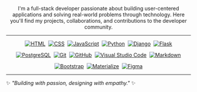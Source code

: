 <!-- About Section -->
<p align="center">
  I'm a full-stack developer passionate about building user-centered applications and solving real-world problems through technology. Here you'll find my projects, collaborations, and contributions to the developer community.
</p>

---


<!-- Technologies Section -->
<p align="center">
  <!-- HTML, CSS, JavaScript, Python, Django, Flask -->
  <a href="/" title="HTML5"><img src="https://img.shields.io/badge/HTML5-747372?style=for-the-badge&logo=HTML5&logoColor=FCFCFC" alt="HTML"></a>&nbsp;
  <a href="/" title="CSS3"><img src="https://img.shields.io/badge/CSS3-747372?style=for-the-badge&logo=CSS3&logoColor=FCFCFC" alt="CSS"></a>&nbsp;
  <a href="/" title="JavaScript"><img src="https://img.shields.io/badge/JavaScript-747372?style=for-the-badge&logo=JavaScript&logoColor=FCFCFC" alt="JavaScript"></a>&nbsp;
  <a href="/" title="Python"><img src="https://img.shields.io/badge/Python-747372?style=for-the-badge&logo=Python&logoColor=FCFCFC" alt="Python"></a>&nbsp;
  <a href="/" title="Django"><img src="https://img.shields.io/badge/Django-747372?style=for-the-badge&logo=Django&logoColor=FCFCFC" alt="Django"></a>&nbsp;
  <a href="/" title="Flask"><img src="https://img.shields.io/badge/Flask-747372?style=for-the-badge&logo=Flask&logoColor=FCFCFC" alt="Flask"></a>
</p>

<p align="center">
  <!-- PostgreSQL, Git, GitHub, VS Code, Markdown -->
  <a href="/" title="PostgreSQL"><img src="https://img.shields.io/badge/PostgreSQL-747372?style=for-the-badge&logo=PostgreSQL&logoColor=FCFCFC" alt="PostgreSQL"></a>&nbsp;
  <a href="/" title="Git"><img src="https://img.shields.io/badge/Git-747372?style=for-the-badge&logo=Git&logoColor=FCFCFC" alt="Git"></a>&nbsp;
  <a href="/" title="GitHub"><img src="https://img.shields.io/badge/GitHub-747372?style=for-the-badge&logo=GitHub&logoColor=FCFCFC" alt="GitHub"></a>&nbsp;
  <a href="/" title="VS Code"><img src="https://img.shields.io/badge/Visual_Studio_Code-747372?style=for-the-badge&logo=Visual%20Studio%20Code&logoColor=FCFCFC" alt="Visual Studio Code"></a>&nbsp;
  <a href="/" title="Markdown"><img src="https://img.shields.io/badge/Markdown-747372?style=for-the-badge&logo=Markdown&logoColor=FCFCFC" alt="Markdown"></a>
</p>

<p align="center">
  <!-- Bootstrap, Materialize -->
  <a href="/" title="Bootstrap"><img src="https://img.shields.io/badge/Bootstrap-747372?style=for-the-badge&logo=Bootstrap&logoColor=FCFCFC" alt="Bootstrap"></a>&nbsp;
  <a href="/" title="Materialize"><img src="https://img.shields.io/badge/Materialize-747372?style=for-the-badge&logoColor=FCFCFC" alt="Materialize"></a>&nbsp;
  <a href="/" title="Figma"><img src="https://img.shields.io/badge/Figma-747372?style=for-the-badge&logo=figma&logoColor=FCFCFC" alt="Figma"></a>
  
</p>

---

✨ *"Building with passion, designing with empathy."* ✨

